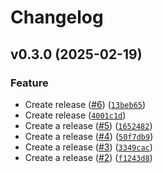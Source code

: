 # Changelog

<!--next-version-placeholder-->

## v0.3.0 (2025-02-19)
### Feature
* Create release ([#6](https://github.com/oscal-compass/e2e-demo-cac-catalog-cis/issues/6)) ([`13beb65`](https://github.com/oscal-compass/e2e-demo-cac-catalog-cis/commit/13beb657fd8a896a6e62184444555219e28f1319))
* Create release ([`4001c1d`](https://github.com/oscal-compass/e2e-demo-cac-catalog-cis/commit/4001c1d5ba7e818c203293bb28f33fb38c935ac8))
* Create a release ([#5](https://github.com/oscal-compass/e2e-demo-cac-catalog-cis/issues/5)) ([`1652482`](https://github.com/oscal-compass/e2e-demo-cac-catalog-cis/commit/16524821cdad361f181089633d28812a608c7107))
* Create a release ([#4](https://github.com/oscal-compass/e2e-demo-cac-catalog-cis/issues/4)) ([`50f7db9`](https://github.com/oscal-compass/e2e-demo-cac-catalog-cis/commit/50f7db9d56b597a5942741b15d62375ec7a8dde3))
* Create a release ([#3](https://github.com/oscal-compass/e2e-demo-cac-catalog-cis/issues/3)) ([`3349cac`](https://github.com/oscal-compass/e2e-demo-cac-catalog-cis/commit/3349cacdac719492951632456eb5d3a1c14a6429))
* Create a release ([#2](https://github.com/oscal-compass/e2e-demo-cac-catalog-cis/issues/2)) ([`f1243d8`](https://github.com/oscal-compass/e2e-demo-cac-catalog-cis/commit/f1243d87cbc929b3dbf814b8375a3ac39a86d5fb))


